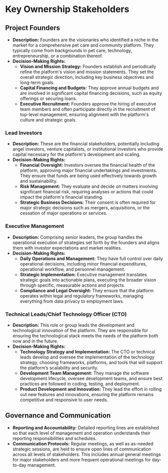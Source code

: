 # Key Ownership Stakeholders

## Project Founders

- **Description:** Founders are the visionaries who identified a niche in the market for a comprehensive pet care and community platform. They typically come from backgrounds in pet care, technology, entrepreneurship, or a combination thereof.
- **Decision-Making Rights:**
  - **Vision and Mission Strategy:** Founders establish and periodically refine the platform's vision and mission statements. They set the overall strategic direction, including key business objectives and long-term goals.
  - **Capital Financing and Budgets:** They approve annual budgets and are involved in significant capital financing decisions, such as equity offerings or securing loans.
  - **Executive Recruitment:** Founders approve the hiring of executive team members and often participate directly in the recruitment of top-level management, ensuring alignment with the platform's culture and strategic goals.

### Lead Investors

- **Description:** These are the financial stakeholders, potentially including angel investors, venture capitalists, or institutional investors who provide capital necessary for the platform's development and scaling.
- **Decision-Making Rights:**
  - **Financial Oversight:** Investors oversee the financial health of the platform, approving major financial undertakings and investments. They ensure that funds are being used effectively towards growth and sustainability.
  - **Risk Management:** They evaluate and decide on matters involving significant financial risk, requiring analyses or actions that could impact the platform's financial standing.
  - **Strategic Business Decisions:** Their consent is often required for major strategic decisions such as mergers, acquisitions, or the cessation of major operations or services.

### Executive Management

- **Description:** Comprising senior leaders, the group handles the operational execution of strategies set forth by the founders and aligns them with investor expectations and market realities.
- **Decision-Making Rights:**
  - **Daily Operations and Management:** They have full control over daily operational decisions, including minor financial expenditures, operational workflow, and personnel management.
  - **Strategic Implementation:** Executive management translates strategic goals into actionable plans, executing the broader vision through specific, measurable actions and projects.
  - **Compliance and Legal Oversight:** They ensure that the platform operates within legal and regulatory frameworks, managing everything from data privacy to employment laws.

### Technical Leads/Chief Technology Officer (CTO)

- **Description:** This role or group leads the development and technological innovation of the platform. They are responsible for ensuring the technological stack meets the needs of the platform both now and in the future.
- **Decision-Making Rights:**
  - **Technology Strategy and Implementation:** The CTO or technical leads develop and oversee the implementation of the technology strategy, choosing frameworks, platforms, and tools that will support the platform’s scalability and security.
  - **Development Team Management:** They manage the software development lifecycle, oversee development teams, and ensure best practices are followed in coding, testing, and deployment.
  - **Product Development and Innovation:** They lead the effort in rolling out new features and innovations, ensuring the platform remains competitive and responsive to user needs.

## Governance and Communication

- **Reporting and Accountability:** Detailed reporting lines are established so that each level of management and operation understands their reporting responsibilities and schedules.
- **Communication Protocols:** Regular meetings, as well as as-needed strategic sessions, are held to ensure open lines of communication across all levels of stakeholders. This includes annual general meetings for major stakeholders and more frequent operational meetings for day-to-day management.
